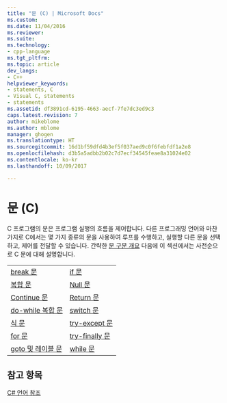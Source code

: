 ```yaml
---
title: "문 (C) | Microsoft Docs"
ms.custom: 
ms.date: 11/04/2016
ms.reviewer: 
ms.suite: 
ms.technology:
- cpp-language
ms.tgt_pltfrm: 
ms.topic: article
dev_langs:
- C++
helpviewer_keywords:
- statements, C
- Visual C, statements
- statements
ms.assetid: df3891cd-6195-4663-aecf-7fe7dc3ed9c3
caps.latest.revision: 7
author: mikeblome
ms.author: mblome
manager: ghogen
ms.translationtype: HT
ms.sourcegitcommit: 16d1bf59dfd4b3ef5f037aed9c0f6febfdf1a2e8
ms.openlocfilehash: d3b5a5adbb2b02c7d7ecf34545feae8a31024e02
ms.contentlocale: ko-kr
ms.lasthandoff: 10/09/2017

---
```

# <a name="statements-c"></a>문 (C)
C 프로그램의 문은 프로그램 실행의 흐름을 제어합니다. 다른 프로그래밍 언어와 마찬가지로 C에서는 몇 가지 종류의 문을 사용하여 루프를 수행하고, 실행할 다른 문을 선택하고, 제어를 전달할 수 있습니다. 간략한 [문 구문 개요](../c-language/overview-of-c-statements.md) 다음에 이 섹션에서는 사전순으로 C 문에 대해 설명합니다.  
  
|||  
|-|-|  
|[break 문](../c-language/break-statement-c.md)|[if 문](../c-language/if-statement-c.md)|  
|[복합 문](../c-language/compound-statement-c.md)|[Null 문](../c-language/null-statement-c.md)|  
|[Continue 문](../c-language/continue-statement-c.md)|[Return 문](../c-language/return-statement-c.md)|  
|[do-while 복합 문](../c-language/do-while-statement-c.md)|[switch 문](../c-language/switch-statement-c.md)|  
|[식 문](../c-language/expression-statement-c.md)|[try-except 문](../c-language/try-except-statement-c.md)|  
|[for 문](../c-language/for-statement-c.md)|[try-finally 문](../c-language/try-finally-statement-c.md)|  
|[goto 및 레이블 문](../c-language/goto-and-labeled-statements-c.md)|[while 문](../c-language/while-statement-c.md)|  
  
## <a name="see-also"></a>참고 항목  
 [C# 언어 참조](../c-language/c-language-reference.md)

